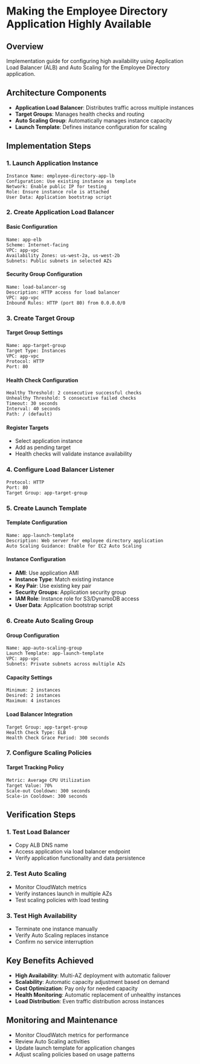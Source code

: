 # Making the Employee Directory Application Highly Available

## Overview
Implementation guide for configuring high availability using Application Load Balancer (ALB) and Auto Scaling for the Employee Directory application.

## Architecture Components
- **Application Load Balancer**: Distributes traffic across multiple instances
- **Target Groups**: Manages health checks and routing
- **Auto Scaling Group**: Automatically manages instance capacity
- **Launch Template**: Defines instance configuration for scaling

## Implementation Steps

### 1. Launch Application Instance
```
Instance Name: employee-directory-app-lb
Configuration: Use existing instance as template
Network: Enable public IP for testing
Role: Ensure instance role is attached
User Data: Application bootstrap script
```

### 2. Create Application Load Balancer

#### Basic Configuration
```
Name: app-elb
Scheme: Internet-facing
VPC: app-vpc
Availability Zones: us-west-2a, us-west-2b
Subnets: Public subnets in selected AZs
```

#### Security Group Configuration
```
Name: load-balancer-sg
Description: HTTP access for load balancer
VPC: app-vpc
Inbound Rules: HTTP (port 80) from 0.0.0.0/0
```

### 3. Create Target Group

#### Target Group Settings
```
Name: app-target-group
Target Type: Instances
VPC: app-vpc
Protocol: HTTP
Port: 80
```

#### Health Check Configuration
```
Healthy Threshold: 2 consecutive successful checks
Unhealthy Threshold: 5 consecutive failed checks
Timeout: 30 seconds
Interval: 40 seconds
Path: / (default)
```

#### Register Targets
- Select application instance
- Add as pending target
- Health checks will validate instance availability

### 4. Configure Load Balancer Listener
```
Protocol: HTTP
Port: 80
Target Group: app-target-group
```

### 5. Create Launch Template

#### Template Configuration
```
Name: app-launch-template
Description: Web server for employee directory application
Auto Scaling Guidance: Enable for EC2 Auto Scaling
```

#### Instance Configuration
- **AMI**: Use application AMI
- **Instance Type**: Match existing instance
- **Key Pair**: Use existing key pair
- **Security Groups**: Application security group
- **IAM Role**: Instance role for S3/DynamoDB access
- **User Data**: Application bootstrap script

### 6. Create Auto Scaling Group

#### Group Configuration
```
Name: app-auto-scaling-group
Launch Template: app-launch-template
VPC: app-vpc
Subnets: Private subnets across multiple AZs
```

#### Capacity Settings
```
Minimum: 2 instances
Desired: 2 instances
Maximum: 4 instances
```

#### Load Balancer Integration
```
Target Group: app-target-group
Health Check Type: ELB
Health Check Grace Period: 300 seconds
```

### 7. Configure Scaling Policies

#### Target Tracking Policy
```
Metric: Average CPU Utilization
Target Value: 70%
Scale-out Cooldown: 300 seconds
Scale-in Cooldown: 300 seconds
```

## Verification Steps

### 1. Test Load Balancer
- Copy ALB DNS name
- Access application via load balancer endpoint
- Verify application functionality and data persistence

### 2. Test Auto Scaling
- Monitor CloudWatch metrics
- Verify instances launch in multiple AZs
- Test scaling policies with load testing

### 3. Test High Availability
- Terminate one instance manually
- Verify Auto Scaling replaces instance
- Confirm no service interruption

## Key Benefits Achieved
- **High Availability**: Multi-AZ deployment with automatic failover
- **Scalability**: Automatic capacity adjustment based on demand
- **Cost Optimization**: Pay only for needed capacity
- **Health Monitoring**: Automatic replacement of unhealthy instances
- **Load Distribution**: Even traffic distribution across instances

## Monitoring and Maintenance
- Monitor CloudWatch metrics for performance
- Review Auto Scaling activities
- Update launch template for application changes
- Adjust scaling policies based on usage patterns